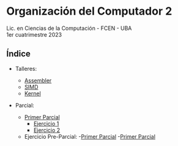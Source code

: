 # Organización del Computador 2

Lic. en Ciencias de la Computación - FCEN - UBA\
1er cuatrimestre 2023

## Índice

- Talleres:
    - [Assembler](Talleres/Taller-3/src/)
    - [SIMD](Talleres/Taller-4/src/)
    - [Kernel](Talleres/Taller-5/src/)

- Parcial:
    - [Primer Parcial](Parciales/Primer%20Parcial/)
        - [Ejercicio 1](Parciales/Primer%20Parcial/ej1/ej1.asm)
        - [Ejercicio 2](Parciales/Primer%20Parcial/ej2/ej2.asm)
    - Ejercicio Pre-Parcial:
        -[Primer Parcial](parciales/Practica%20Primer%20Parcial/)
        -[Primer Parcial](parciales/Practica%20Segundo%20Parcial/)
